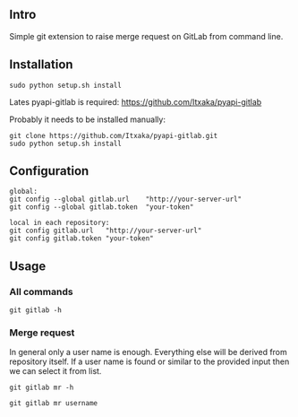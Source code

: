 ## Intro

Simple git extension to raise merge request on GitLab from command line.

## Installation

~~~
sudo python setup.sh install
~~~

Lates pyapi-gitlab is required: https://github.com/Itxaka/pyapi-gitlab

Probably it needs to be installed manually:
~~~
git clone https://github.com/Itxaka/pyapi-gitlab.git
sudo python setup.sh install
~~~

## Configuration

~~~
global:
git config --global gitlab.url    "http://your-server-url"
git config --global gitlab.token  "your-token"

local in each repository:
git config gitlab.url   "http://your-server-url"
git config gitlab.token "your-token"
~~~

## Usage

### All commands

~~~
git gitlab -h
~~~

### Merge request

In general only a user name is enough. Everything else will be derived from repository itself.
If a user name is found or similar to the provided input then we can select it from list.

~~~
git gitlab mr -h

git gitlab mr username
~~~
